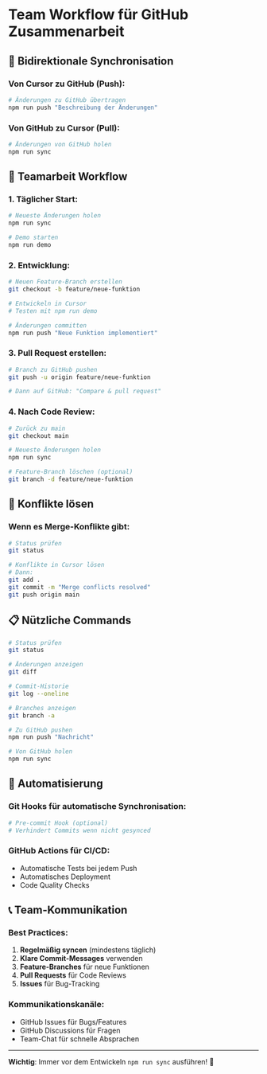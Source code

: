 # Team Workflow für GitHub Zusammenarbeit

## 🔄 Bidirektionale Synchronisation

### Von Cursor zu GitHub (Push):

```bash
# Änderungen zu GitHub übertragen
npm run push "Beschreibung der Änderungen"
```

### Von GitHub zu Cursor (Pull):

```bash
# Änderungen von GitHub holen
npm run sync
```

## 👥 Teamarbeit Workflow

### 1. **Täglicher Start:**

```bash
# Neueste Änderungen holen
npm run sync

# Demo starten
npm run demo
```

### 2. **Entwicklung:**

```bash
# Neuen Feature-Branch erstellen
git checkout -b feature/neue-funktion

# Entwickeln in Cursor
# Testen mit npm run demo

# Änderungen committen
npm run push "Neue Funktion implementiert"
```

### 3. **Pull Request erstellen:**

```bash
# Branch zu GitHub pushen
git push -u origin feature/neue-funktion

# Dann auf GitHub: "Compare & pull request"
```

### 4. **Nach Code Review:**

```bash
# Zurück zu main
git checkout main

# Neueste Änderungen holen
npm run sync

# Feature-Branch löschen (optional)
git branch -d feature/neue-funktion
```

## 🚨 Konflikte lösen

### Wenn es Merge-Konflikte gibt:

```bash
# Status prüfen
git status

# Konflikte in Cursor lösen
# Dann:
git add .
git commit -m "Merge conflicts resolved"
git push origin main
```

## 📋 Nützliche Commands

```bash
# Status prüfen
git status

# Änderungen anzeigen
git diff

# Commit-Historie
git log --oneline

# Branches anzeigen
git branch -a

# Zu GitHub pushen
npm run push "Nachricht"

# Von GitHub holen
npm run sync
```

## 🔧 Automatisierung

### Git Hooks für automatische Synchronisation:

```bash
# Pre-commit Hook (optional)
# Verhindert Commits wenn nicht gesynced
```

### GitHub Actions für CI/CD:

- Automatische Tests bei jedem Push
- Automatisches Deployment
- Code Quality Checks

## 📞 Team-Kommunikation

### Best Practices:

1. **Regelmäßig syncen** (mindestens täglich)
2. **Klare Commit-Messages** verwenden
3. **Feature-Branches** für neue Funktionen
4. **Pull Requests** für Code Reviews
5. **Issues** für Bug-Tracking

### Kommunikationskanäle:

- GitHub Issues für Bugs/Features
- GitHub Discussions für Fragen
- Team-Chat für schnelle Absprachen

---

**Wichtig**: Immer vor dem Entwickeln `npm run sync` ausführen! 🔄
